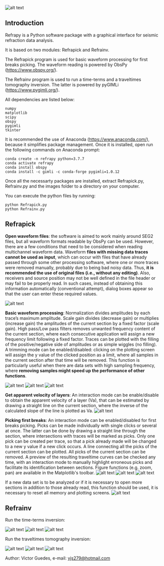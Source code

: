 ![alt text](https://github.com/viictorjs/Refrapy/blob/master/refrapy_logo.png)

## Introduction

Refrapy is a Python software package with a graphical interface for seismic refraction data analysis. 

It is based on two modules: Refrapick and Refrainv.

The Refrapick program is used for basic waveform processing for first breaks picking. The waveform reading is powered by ObsPy (https://www.obspy.org/).

The Refrainv program is used to run a time-terms and a traveltimes tomography inversion. The latter is powered by pyGIMLi (https://www.pygimli.org/).

All dependencies are listed below:
   ```
   numpy
   matplotlib
   scipy
   obspy
   pygimli
   tkinter
   ```

It is recommended the use of Anaconda (https://www.anaconda.com/), because it simplifies package management.
Once it is installed, open run the following commands on Anaconda prompt:

   ```
   conda create -n refrapy python=3.7.7
   conda activate refrapy
   conda install obspy
   conda install -c gimli -c conda-forge pygimli=1.0.12
   ```
    
Once all the necessarty packages are installed, extract Refrapick.py, Refrainv.py and the images folder to a directory on your computer. 

You can execute the python files by running:

   ```
   python Refrapick.py
   python Refrainv.py
   ```

## Refrapick

**Open waveform files**: the software is aimed to work mainly around SEG2 files, but all waveform formats readable by ObsPy can be used. However, there are a few conditions that need to be considered when reading multichannel waveform data. Waveform **files with missing data traces cannot be used as input**, which can occur with files that have already passed through some other processing software, where one or more traces were removed manually, probably due to being bad noisy data. Thus, **it is recommended the use of original files (i.e., without any editing)**. Also, receivers and source position may not be well defined in the file header or may fail to be properly read. In such cases, instead of obtaining this information automatically (conventional attempt), dialog boxes appear so that the user can enter these required values.

![alt text](https://github.com/viictorjs/Refrapy/blob/master/gifs/open_waveform.gif)

**Basic waveform processing**: Normalization divides amplitudes by each trace’s maximum amplitude. Scale gain divides (decrease gain) or multiplies (increase gain) the amplitudes of the current section by a fixed factor (scale gain). High pass/Low pass filters removes unwanted frequency content of the current section, where each consecutive application will assign a new frequency limit following a fixed factor. Traces can be plotted with the filling of the positive/negative side of amplitudes or as simple wiggles (no filling). A trimming mode can be enabled/disabled: clicking on the plotting screen will assign the y value of the clicked position as a limit, where all samples in the current section after that time will be removed. This function is particularly useful when there are data sets with high sampling frequency, where **removing samples might speed up the performance of other functions**.

![alt text](https://github.com/viictorjs/Refrapy/blob/master/gifs/norm_gain_fill.gif)
![alt text](https://github.com/viictorjs/Refrapy/blob/master/gifs/filters.gif)
![alt text](https://github.com/viictorjs/Refrapy/blob/master/gifs/trim_samples.gif)

**Get apparent velocity of layers**: An interaction mode can be enable/disable to obtain the apparent velocity of a layer (Va), that can be estimated by drawing a straight line on the current section, where the inverse of the calculated slope of the line is plotted as Va.
![alt text](https://github.com/viictorjs/Refrapy/blob/master/gifs/apparent_velocity.gif)

**Picking first breaks**: An interaction mode can be enabled/disabled for first breaks picking. Picks can be made individually with single clicks or several at once. The latter can be done by drawing a straight line through the section, where intersections with traces will be marked as picks. Only one pick can be created per trace, so that a pick already made will be changed to a new y value if a new click occurs. A line connecting all the picks of the current section can be plotted. All picks of the current section can be removed. A preview of the resulting traveltime curves can be checked any time, with an interaction mode to  manually highlight erroneous picks and facilitate its identification between sections. Figure functions (e.g. zoom, pan) are available in the Matplotlib's toolbar.
![alt text](https://github.com/viictorjs/Refrapy/blob/master/gifs/pick.gif)
![alt text](https://github.com/viictorjs/Refrapy/blob/master/gifs/pick2.gif)
![alt text](https://github.com/viictorjs/Refrapy/blob/master/gifs/pick3.gif)

If a new data set is to be analyzed or if it is necessary to open more sections in addition to those already read, this function should be used, it is necessary to reset all memory and plotting screens.
![alt text](https://github.com/viictorjs/Refrapy/blob/master/gifs/reset.gif)

## Refrainv

Run the time-terms inversion:

![alt text](https://github.com/viictorjs/Refrapy/blob/master/gifs/timeterms_inv1.gif)
![alt text](https://github.com/viictorjs/Refrapy/blob/master/gifs/timeterms_inv2.gif)
![alt text](https://github.com/viictorjs/Refrapy/blob/master/gifs/timeterms_inv3.gif)

Run the traveltimes tomography inversion:

![alt text](https://github.com/viictorjs/Refrapy/blob/master/gifs/tomography_inv1.gif)
![alt text](https://github.com/viictorjs/Refrapy/blob/master/gifs/tomography_inv2.gif)
![alt text](https://github.com/viictorjs/Refrapy/blob/master/gifs/tomography_inv3.gif)


Author: Victor Guedes, e-mail: vjs279@hotmail.com
